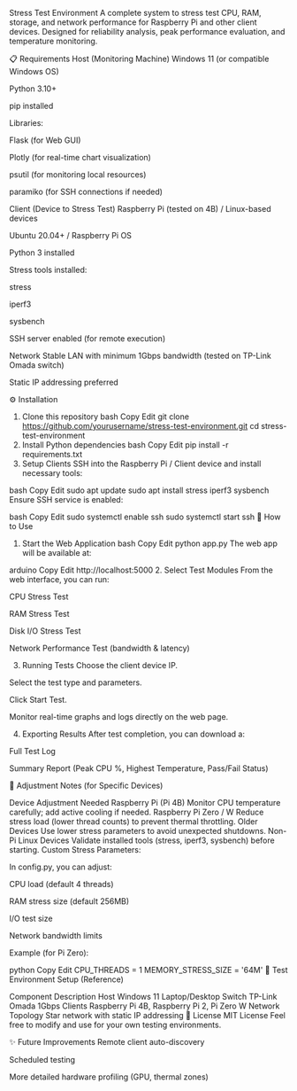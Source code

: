 Stress Test Environment
A complete system to stress test CPU, RAM, storage, and network performance for Raspberry Pi and other client devices.
Designed for reliability analysis, peak performance evaluation, and temperature monitoring.

📋 Requirements
Host (Monitoring Machine)
Windows 11 (or compatible Windows OS)

Python 3.10+

pip installed

Libraries:

Flask (for Web GUI)

Plotly (for real-time chart visualization)

psutil (for monitoring local resources)

paramiko (for SSH connections if needed)

Client (Device to Stress Test)
Raspberry Pi (tested on 4B) / Linux-based devices

Ubuntu 20.04+ / Raspberry Pi OS

Python 3 installed

Stress tools installed:

stress

iperf3

sysbench

SSH server enabled (for remote execution)

Network
Stable LAN with minimum 1Gbps bandwidth (tested on TP-Link Omada switch)

Static IP addressing preferred

⚙️ Installation

1. Clone this repository
   bash
   Copy
   Edit
   git clone https://github.com/yourusername/stress-test-environment.git
   cd stress-test-environment
2. Install Python dependencies
   bash
   Copy
   Edit
   pip install -r requirements.txt
3. Setup Clients
   SSH into the Raspberry Pi / Client device and install necessary tools:

bash
Copy
Edit
sudo apt update
sudo apt install stress iperf3 sysbench
Ensure SSH service is enabled:

bash
Copy
Edit
sudo systemctl enable ssh
sudo systemctl start ssh
🚀 How to Use

1. Start the Web Application
   bash
   Copy
   Edit
   python app.py
   The web app will be available at:

arduino
Copy
Edit
http://localhost:5000 2. Select Test Modules
From the web interface, you can run:

CPU Stress Test

RAM Stress Test

Disk I/O Stress Test

Network Performance Test (bandwidth & latency)

3. Running Tests
   Choose the client device IP.

Select the test type and parameters.

Click Start Test.

Monitor real-time graphs and logs directly on the web page.

4. Exporting Results
   After test completion, you can download a:

Full Test Log

Summary Report (Peak CPU %, Highest Temperature, Pass/Fail Status)

🔧 Adjustment Notes (for Specific Devices)

Device Adjustment Needed
Raspberry Pi (Pi 4B) Monitor CPU temperature carefully; add active cooling if needed.
Raspberry Pi Zero / W Reduce stress load (lower thread counts) to prevent thermal throttling.
Older Devices Use lower stress parameters to avoid unexpected shutdowns.
Non-Pi Linux Devices Validate installed tools (stress, iperf3, sysbench) before starting.
Custom Stress Parameters:

In config.py, you can adjust:

CPU load (default 4 threads)

RAM stress size (default 256MB)

I/O test size

Network bandwidth limits

Example (for Pi Zero):

python
Copy
Edit
CPU_THREADS = 1
MEMORY_STRESS_SIZE = '64M'
🧪 Test Environment Setup (Reference)

Component Description
Host Windows 11 Laptop/Desktop
Switch TP-Link Omada 1Gbps
Clients Raspberry Pi 4B, Raspberry Pi 2, Pi Zero W
Network Topology Star network with static IP addressing
📄 License
MIT License
Feel free to modify and use for your own testing environments.

✨ Future Improvements
Remote client auto-discovery

Scheduled testing

More detailed hardware profiling (GPU, thermal zones)
